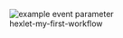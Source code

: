 ![example event parameter](https://github.com/github/docs/actions/workflows/main.yml/badge.svg?event=push)
<br/> 
hexlet-my-first-workflow